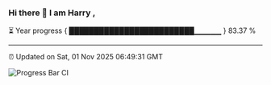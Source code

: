 ### Hi there 👋 I am Harry , 

⏳ Year progress { █████████████████████████▁▁▁▁▁ } 83.37 %

---

⏰ Updated on Sat, 01 Nov 2025 06:49:31 GMT

![Progress Bar CI](https://github.com/duykhang68/duykhang68/workflows/Progress%20Bar%20CI/badge.svg)
